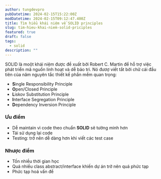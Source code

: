 ```yaml
---
author: tungdevpro
pubDatetime: 2024-02-15T15:22:00Z
modDatetime: 2024-02-15T09:12:47.400Z
title: Tìm hiểu khái niệm về SOLID principles
slug: tim-hieu-khai-niem-solid-priciples
featured: true
draft: false
tags:
  - solid
description: ""
---
```


SOLID là moột khái niệm được đề xuất bởi Robert C. Martin để hỗ trợ việc phát triển mã nguồn linh hoạt và dễ bảo trì. Nó đươợ viết tắt bởi chữ cái đầu tiên của năm nguyên tắc thiết kế phần mềm quan trọng: 

- **S**ingle Responsibility Principle
- **O**pen/Closed Principle
- **L**iskov Substitution Principle
- **I**nterface Segregation Principle
- **D**ependency Inversion Principle


### Ưu điểm
- Dễ maintain vì code theo chuẩn **SOLID** sẽ tường minh hơn
- Tái sử dụng lại code
- Testing: trở nên dễ dàng hơn khi viết các test case

### Nhược điểm
- Tốn nhiều thời gian học
- Quá nhiều class abstract/interface khiến dự án trở nên quá phức tạp
- Phức tạp hoá vấn đề